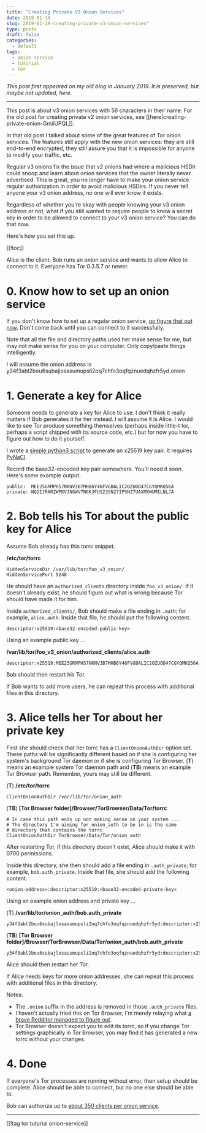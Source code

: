 ```yaml
---
title: "Creating Private V3 Onion Services"
date: 2019-01-19
slug: 2019-01-19-creating-private-v3-onion-services"
type: posts
draft: false
categories:
  - default
tags:
  - onion-service
  - tutorial
  - tor
---
```


*This post first appeared on my old blog in January 2019. It is preserved, but
maybe not updated, here.*

---

This post is about v3 onion services with 56 characters in their name. For the
old post for creating private v2 onion services, see [[here|creating-private-onion-GmiiUPQL]].

In that old post I talked about some of the great features of Tor onion
services. The features still apply with the new onion services: they are still
end-to-end encrypted, they still assure you that it is impossible for anyone to
modify your traffic, etc.

Regular v3 onions fix the issue that v2 onions had where a malicious HSDir
could snoop and learn about onion services that the owner literally never
advertised. This is great, you no longer have to make your onion service
regular authorization in order to avoid malicious HSDirs. If you never tell
anyone your v3 onion address, no one will ever know it exists.

Regardless of whether you're okay with people knowing your v3 onion address or not,
what if you still wanted to require people to know a secret key in order to
be allowed to connect to your v3 onion service? You can do that now.

<!--
Some quick facts:

- HSDirs cannot snoop and learn addresses for v3 onion services (you get this
  for free with v3 onions even if you don't do anything in this post)
- All authorized users connect to the same onion address
- There is not a limit on the number of authorized users there can be
  (**TODO**: fact check this)
-->

Here's how you set this up.

[[!toc]]

Alice is the client. Bob runs an onion service and wants to allow Alice to
connect to it. Everyone has Tor 0.3.5.7 or newer.

# 0. Know how to set up an onion service

If you don't know how to set up a regular onion service,
[go figure that out now](https://www.torproject.org/docs/tor-hidden-service.html.en).
Don't come back until you can connect to it successfully.

Note that all the file and directory paths used her make sense for me, but may
not make sense for you on your computer. Only copy/paste things intelligently.

I will assume the onion address is y34f3abl2bou6subajlosasumupsli2oq7chfo3oqfqznuedqhzfr5yd.onion

# 1. Generate a key for Alice

Someone needs to generate a key for Alice to use. I don't think it really
matters if Bob generates it for her instead. I will assume it is Alice.  I
would like to see Tor produce something themselves (perhaps inside little-t
tor, perhaps a script shipped with its source code, etc.) but for now you have
to figure out how to do it yourself.

I wrote a
[simple python3 script](https://github.com/pastly/python-snippits/blob/master/src/tor/x25519-gen.py)
to generate an x25519 key pair. It requires [PyNaCl](https://pynacl.readthedocs.io/en/stable/).

Record the base32-encoded key pair somewhere. You'll need it soon. Here's some example output.

    public:  MEE25GRMPHS7NKNV3B7MHB6Y46FVGBALIC2OZUOD47CGYQMKQ56A
    private: NQ2IJRNRZWPKVJNGWV7N6KJFUS235N27IP5NZ7UAXMXWUMILNLJA


# 2. Bob tells his Tor about the public key for Alice

Assume Bob already has this torrc snippet.

**/etc/tor/torrc**

    HiddenServiceDir /var/lib/tor/foo_v3_onion/
    HiddenServicePort 5248

He should have an `authorized_clients` directory inside `foo_v3_onion/`. If it
doesn't already exist, he should figure out what is wrong because Tor should
have made it for him.

Inside `authorized_clients/`, Bob should make a file ending in `.auth`; for
example, `alice.auth`. Inside that file, he should put the following content.

    descriptor:x25519:<base32-encoded-public-key>

Using an example public key ...

**/var/lib/tor/foo\_v3\_onion/authorized\_clients/alice.auth**

    descriptor:x25519:MEE25GRMPHS7NKNV3B7MHB6Y46FVGBALIC2OZUOD47CGYQMKQ56A

Bob should then restart his Tor.

If Bob wants to add more users, he can repeat this process with additional
files in this directory.

# 3. Alice tells her Tor about her private key

First she should check that her torrc has a `ClientOnionAuthDir` option set.
These paths will be significantly different based on if she is configuring her
system's background Tor daemon or if she is configuring Tor Browser. (**T**)
means an example system Tor daemon path and (**TB**) means an example Tor
Browser path. Remember, yours may still be different.

(**T**) **/etc/tor/torrc**

    ClientOnionAuthDir /var/lib/tor/onion_auth

(**TB**) **[Tor Browser folder]/Browser/TorBrowser/Data/Tor/torrc**

    # In case this path ends up not making sense on your system ...
    # The directory I'm aiming for onion_auth to be in is the same
    # directory that contains the torrc
    ClientOnionAuthDir TorBrowser/Data/Tor/onion_auth

After restarting Tor, if this directory doesn't exist, Alice should make it with
0700 permissions.

Inside this directory, she then should add a file ending in `.auth_private`;
for example, `bob.auth_private`.  Inside that file, she should add the following content.

    <onion-address>:descriptor:x25519:<base32-encoded-private-key>

Using an example onion address and private key ...

(**T**) **/var/lib/tor/onion\_auth/bob.auth\_private**

    y34f3abl2bou6subajlosasumupsli2oq7chfo3oqfqznuedqhzfr5yd:descriptor:x25519:NQ2IJRNRZWPKVJNGWV7N6KJFUS235N27IP5NZ7UAXMXWUMILNLJA

(**TB**) **[Tor Browser folder]/Browser/TorBrowser/Data/Tor/onion\_auth/bob.auth\_private**

    y34f3abl2bou6subajlosasumupsli2oq7chfo3oqfqznuedqhzfr5yd:descriptor:x25519:NQ2IJRNRZWPKVJNGWV7N6KJFUS235N27IP5NZ7UAXMXWUMILNLJA

Alice should then restart her Tor.

If Alice needs keys for more onion addresses, she can repeat this process with
additional files in this directory.

Notes:

- The `.onion` suffix in the address is removed in those `.auth_private` files.
- I haven't actually tried this on Tor Browser, I'm merely relaying what
  [a brave Redditor managed to figure out](https://reddit.com/r/TOR/comments/anu1f7/how_to_set_up_version_3_hidden_service_with/efzcdd9/?context=100).
- Tor Browser doesn't expect you to edit its torrc, so if you change Tor
  settings graphically in Tor Browser, you may find it has generated a new
  torrc without your changes.

# 4. Done

If everyone's Tor processes are running without error, then setup should be
complete. Alice should be able to connect, but no one else should be able to.

Bob can authorize up to [about
350 clients per onion service](https://trac.torproject.org/projects/tor/ticket/29134).

----

[[!tag tor tutorial onion-service]]
